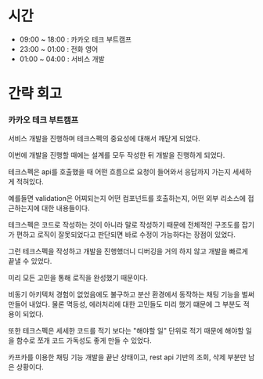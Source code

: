 # 시간
- 09:00 ~ 18:00 : 카카오 테크 부트캠프
- 23:00 ~ 01:00 : 전화 영어
- 01:00 ~ 04:00 : 서비스 개발

# 간략 회고

### 카카오 테크 부트캠프

서비스 개발을 진행하며 테크스펙의 중요성에 대해서 깨닫게 되었다.

이번에 개발을 진행할 때에는 설계를 모두 작성한 뒤 개발을 진행하게 되었다.

테크스펙은 api를 호출했을 때 어떤 흐름으로 요청이 들어와서 응답까지 가는지 세세하게 적혀있다.

예를들면 validation은 어찌되는지 어떤 컴포넌트를 호출하는지, 어떤 외부 리소스에 접근하는지에 대한 내용들이다.

테크스펙은 코드로 작성하는 것이 아니라 말로 작성하기 때문에 전체적인 구조도를 잡기가 편하고 로직이 잘못되었다고 판단되면 바로 수정이 가능하다는 장점이 있었다.

그런 테크스펙을 작성하고 개발을 진행했더니 디버깅을 거의 하지 않고 개발을 빠르게 끝낼 수 있었다.

미리 모든 고민을 통해 로직을 완성했기 때문이다.

비동기 아키텍처 경험이 없었음에도 불구하고 분산 환경에서 동작하는 채팅 기능을 벌써 만들어 내었다. 물론 멱등성, 에러처리에 대한 고민들도 미리 했기 떄문에 그 부분도 적용이 되었다.

또한 테크스펙은 세세한 코드를 적기 보다는 "해야할 일" 단위로 적기 때문에 해야할 일을 함수로 쪼개 코드 가독성도 좋게 만들 수 있었다.

카프카를 이용한 채팅 기능 개발을 끝난 상태이고, rest api 기반의 조회, 삭제 부분만 남은 상황이다.